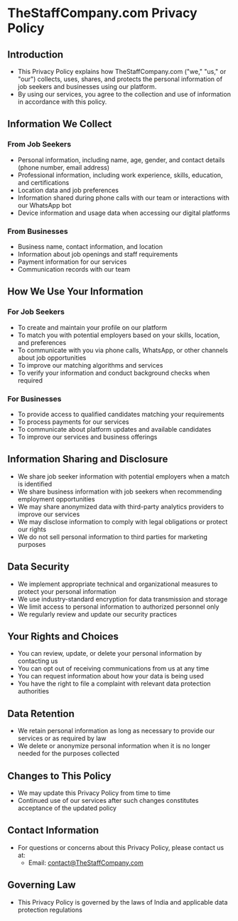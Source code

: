 # TheStaffCompany.com Privacy Policy

## Introduction
- This Privacy Policy explains how TheStaffCompany.com ("we," "us," or "our") collects, uses, shares, and protects the personal information of job seekers and businesses using our platform.
- By using our services, you agree to the collection and use of information in accordance with this policy.

## Information We Collect

### From Job Seekers
- Personal information, including name, age, gender, and contact details (phone number, email address)
- Professional information, including work experience, skills, education, and certifications
- Location data and job preferences
- Information shared during phone calls with our team or interactions with our WhatsApp bot
- Device information and usage data when accessing our digital platforms

### From Businesses
- Business name, contact information, and location
- Information about job openings and staff requirements
- Payment information for our services
- Communication records with our team

## How We Use Your Information

### For Job Seekers
- To create and maintain your profile on our platform
- To match you with potential employers based on your skills, location, and preferences
- To communicate with you via phone calls, WhatsApp, or other channels about job opportunities
- To improve our matching algorithms and services
- To verify your information and conduct background checks when required

### For Businesses
- To provide access to qualified candidates matching your requirements
- To process payments for our services
- To communicate about platform updates and available candidates
- To improve our services and business offerings

## Information Sharing and Disclosure
- We share job seeker information with potential employers when a match is identified
- We share business information with job seekers when recommending employment opportunities
- We may share anonymized data with third-party analytics providers to improve our services
- We may disclose information to comply with legal obligations or protect our rights
- We do not sell personal information to third parties for marketing purposes

## Data Security
- We implement appropriate technical and organizational measures to protect your personal information
- We use industry-standard encryption for data transmission and storage
- We limit access to personal information to authorized personnel only
- We regularly review and update our security practices

## Your Rights and Choices
- You can review, update, or delete your personal information by contacting us
- You can opt out of receiving communications from us at any time
- You can request information about how your data is being used
- You have the right to file a complaint with relevant data protection authorities

## Data Retention
- We retain personal information as long as necessary to provide our services or as required by law
- We delete or anonymize personal information when it is no longer needed for the purposes collected

## Changes to This Policy
- We may update this Privacy Policy from time to time
- Continued use of our services after such changes constitutes acceptance of the updated policy

## Contact Information
- For questions or concerns about this Privacy Policy, please contact us at:
  - Email: contact@TheStaffCompany.com

## Governing Law
- This Privacy Policy is governed by the laws of India and applicable data protection regulations